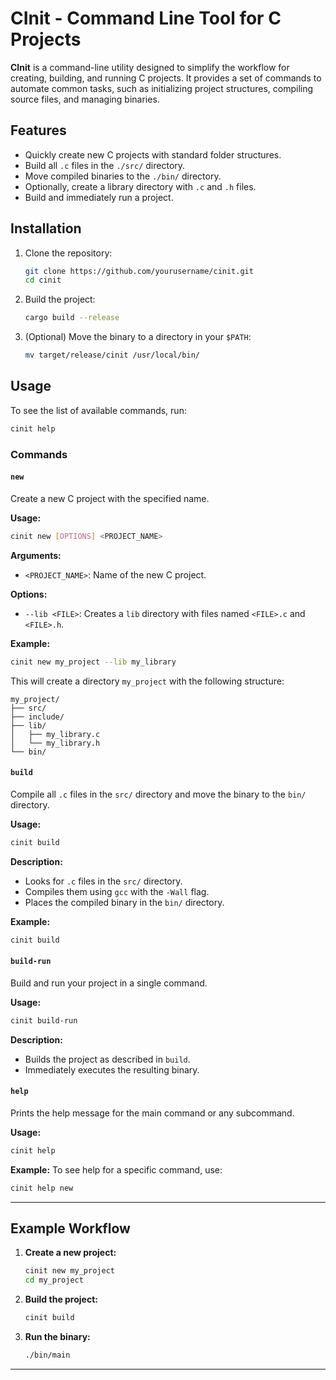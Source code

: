 
# CInit - Command Line Tool for C Projects

**CInit** is a command-line utility designed to simplify the workflow for creating, building, and running C projects. It provides a set of commands to automate common tasks, such as initializing project structures, compiling source files, and managing binaries.

## Features

- Quickly create new C projects with standard folder structures.
- Build all `.c` files in the `./src/` directory.
- Move compiled binaries to the `./bin/` directory.
- Optionally, create a library directory with `.c` and `.h` files.
- Build and immediately run a project.

## Installation

1. Clone the repository:
   ```bash
   git clone https://github.com/yourusername/cinit.git
   cd cinit
   ```

2. Build the project:
   ```bash
   cargo build --release
   ```

3. (Optional) Move the binary to a directory in your `$PATH`:
   ```bash
   mv target/release/cinit /usr/local/bin/
   ```

## Usage

To see the list of available commands, run:

```bash
cinit help
```

### Commands

#### `new`
Create a new C project with the specified name.

**Usage:**

```bash
cinit new [OPTIONS] <PROJECT_NAME>
```

**Arguments:**
- `<PROJECT_NAME>`: Name of the new C project.

**Options:**
- `--lib <FILE>`: Creates a `lib` directory with files named `<FILE>.c` and `<FILE>.h`.

**Example:**
```bash
cinit new my_project --lib my_library
```

This will create a directory `my_project` with the following structure:

```
my_project/
├── src/
├── include/
├── lib/
│   ├── my_library.c
│   └── my_library.h
└── bin/
```

#### `build`
Compile all `.c` files in the `src/` directory and move the binary to the `bin/` directory.

**Usage:**

```bash
cinit build
```

**Description:**
- Looks for `.c` files in the `src/` directory.
- Compiles them using `gcc` with the `-Wall` flag.
- Places the compiled binary in the `bin/` directory.

**Example:**
```bash
cinit build
```

#### `build-run`
Build and run your project in a single command.

**Usage:**

```bash
cinit build-run
```

**Description:**
- Builds the project as described in `build`.
- Immediately executes the resulting binary.

#### `help`
Prints the help message for the main command or any subcommand.

**Usage:**

```bash
cinit help
```

**Example:**
To see help for a specific command, use:
```bash
cinit help new
```

---

## Example Workflow

1. **Create a new project:**
   ```bash
   cinit new my_project
   cd my_project
   ```

2. **Build the project:**
   ```bash
   cinit build
   ```

3. **Run the binary:**
   ```bash
   ./bin/main
   ```

---